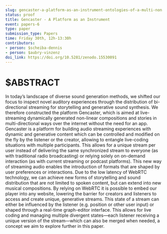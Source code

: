 ```yaml
---
slug: gencaster-a-platform-as-an-instrument-ontologies-of-a-multi-non
status: proof
title: Gencaster - A Platform as an Instrument
event: papers-6
type: paper
submission_type: Papers
time: Friday 30th, 12h-13:30h
contributors:
- person: $scheiba-dennis
- person: $aubry-vinzenz
doi_link: https://doi.org/10.5281/zenodo.15530091
---
```


# $ABSTRACT

In today’s landscape of diverse sound generation methods, we shifted our focus to inspect novel auditory experiences
through the distribution of bi-directional streaming for storytelling and generative sound synthesis. We therefore
constructed the platform Gencaster, which is aimed at live-streaming dynamically generated non-linear compositions
and stories in multi-directional ways over the internet without the need for an app. Gencaster is a platform for building
audio streaming experiences with dynamic and generative content which can be controlled and modified on the fly by
the listener or the creator, allowing to entangle live-coding situations with multiple participants. This allows for a unique
stream per user instead of delivering the same synchronized stream to everyone (as with traditional radio broadcasting)
or relying solely on on-demand interaction (as with current streaming or podcast platforms). This new way of streaming
audio enables the introduction of formats that are shaped by user preferences or interactions. Due to the low latency
of WebRTC technology, we can achieve new forms of storytelling and sound distribution that are not limited to spoken
content, but can extend into new musical compositions. By relying on WebRTC it is possible to embed our player into
any website, lowering the barrier for creators and listeners to access and create unique, generative streams. This state
of a stream can either be influenced by the listener (e.g. position or other user input) or shaped through a real-time
graph-editor interface. This allows for live coding and managing multiple divergent states—each listener receiving a
unique version of the stream—which can also be merged when needed, a concept we aim to explore further in this
paper.
